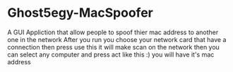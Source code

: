 # Ghost5egy-MacSpoofer
A GUI Appliction that allow people to spoof thier mac address to another one in the network
After you run 
you choose your network card that have a connection then press use this it will make scan on the network then you can select any
computer and press act like this :) 
you will have it's mac address 

